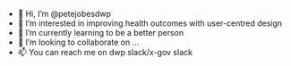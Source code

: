 - 👋 Hi, I’m @petejobesdwp
- 👀 I’m interested in improving health outcomes with user-centred design
- 🌱 I’m currently learning to be a better person
- 💞️ I’m looking to collaborate on ...
- 📫 You can reach me on dwp slack/x-gov slack

<!---
petejobesdwp/petejobesdwp is a ✨ special ✨ repository because its `README.md` (this file) appears on your GitHub profile.
You can click the Preview link to take a look at your changes.
--->
